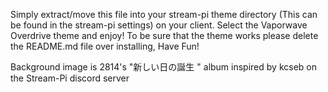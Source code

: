 Simply extract/move this file into your stream-pi theme directory (This can be found in the stream-pi settings) on your client. Select the Vaporwave Overdrive
theme and enjoy!
To be sure that the theme works please delete the README.md file over installing, Have Fun!

Background image is 2814's "新​し​い​日​の​誕​生 " album
inspired by kcseb on the Stream-Pi discord server
